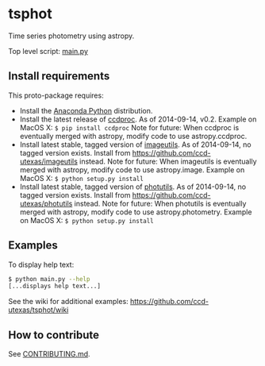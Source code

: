 # tsphot

Time series photometry using astropy.

Top level script: [main.py](main.py)

## Install requirements

This proto-package requires:
- Install the [Anaconda Python](http://continuum.io/downloads) distribution.
- Install the latest release of [ccdproc](https://github.com/astropy/ccdproc).  As of 2014-09-14, v0.2. Example on MacOS X: ```$ pip install ccdproc``` Note for future: When ccdproc is eventually merged with astropy, modify code to use astropy.ccdproc.
- Install latest stable, tagged version of [imageutils](https://github.com/astropy/imageutils).  As of 2014-09-14, no tagged version exists. Install from https://github.com/ccd-utexas/imageutils instead. Note for future: When imageutils is eventually merged with astropy, modify code to use astropy.image. Example on MacOS X: ```$ python setup.py install```
- Install latest stable, tagged version of [photutils](https://github.com/astropy/photutils).  As of 2014-09-14, no tagged version exists. Install from https://github.com/ccd-utexas/photutils instead. Note for future: When photutils is eventually merged with astropy, modify code to use astropy.photometry. Example on MacOS X: ```$ python setup.py install```

## Examples

To display help text:  
```bash
$ python main.py --help
[...displays help text...]
```

See the wiki for additional examples: https://github.com/ccd-utexas/tsphot/wiki

## How to contribute

See [CONTRIBUTING.md](CONTRIBUTING.md).
